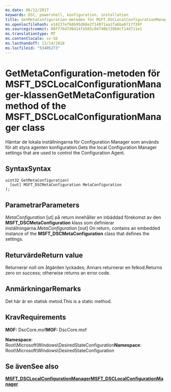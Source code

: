 ```yaml
---
ms.date: 06/12/2017
keywords: DSC, powershell, konfiguration, installation
title: GetMetaConfiguration-metoden för MSFT_DSCLocalConfigurationManager-klassen
ms.openlocfilehash: e14237ef68b95d68e2f14071aa1fa6ba0717f39f
ms.sourcegitcommit: 00ff76d7d9414fe585c04740b739b9cf14d711e1
ms.translationtype: MT
ms.contentlocale: sv-SE
ms.lasthandoff: 12/14/2018
ms.locfileid: "53405273"
---
```

# <a name="getmetaconfiguration-method-of-the-msftdsclocalconfigurationmanager-class"></a><span data-ttu-id="49a86-103">GetMetaConfiguration-metoden för MSFT_DSCLocalConfigurationManager-klassen</span><span class="sxs-lookup"><span data-stu-id="49a86-103">GetMetaConfiguration method of the MSFT_DSCLocalConfigurationManager class</span></span>

<span data-ttu-id="49a86-104">Hämtar de lokala inställningarna för Configuration Manager som används för att styra agenten konfiguration.</span><span class="sxs-lookup"><span data-stu-id="49a86-104">Gets the local Configuration Manager settings that are used to control the Configuration Agent.</span></span>

## <a name="syntax"></a><span data-ttu-id="49a86-105">Syntax</span><span class="sxs-lookup"><span data-stu-id="49a86-105">Syntax</span></span>

```mof
uint32 GetMetaConfiguration(
  [out] MSFT_DSCMetaConfiguration MetaConfiguration
);
```

## <a name="parameters"></a><span data-ttu-id="49a86-106">Parametrar</span><span class="sxs-lookup"><span data-stu-id="49a86-106">Parameters</span></span>

<span data-ttu-id="49a86-107">*MetaConfiguration* \[ut\] på return innehåller en inbäddad förekomst av den **MSFT_DSCMetaConfiguration** klass som definierar inställningarna.</span><span class="sxs-lookup"><span data-stu-id="49a86-107">*MetaConfiguration* \[out\] On return, contains an embedded instance of the **MSFT_DSCMetaConfiguration** class that defines the settings.</span></span>

## <a name="return-value"></a><span data-ttu-id="49a86-108">Returvärde</span><span class="sxs-lookup"><span data-stu-id="49a86-108">Return value</span></span>

<span data-ttu-id="49a86-109">Returnerar noll om åtgärden lyckades; Annars returnerar en felkod.</span><span class="sxs-lookup"><span data-stu-id="49a86-109">Returns zero on success; otherwise returns an error code.</span></span>

## <a name="remarks"></a><span data-ttu-id="49a86-110">Anmärkningar</span><span class="sxs-lookup"><span data-stu-id="49a86-110">Remarks</span></span>

<span data-ttu-id="49a86-111">Det här är en statisk metod.</span><span class="sxs-lookup"><span data-stu-id="49a86-111">This is a static method.</span></span>

## <a name="requirements"></a><span data-ttu-id="49a86-112">Krav</span><span class="sxs-lookup"><span data-stu-id="49a86-112">Requirements</span></span>

<span data-ttu-id="49a86-113">**MOF:** DscCore.mof</span><span class="sxs-lookup"><span data-stu-id="49a86-113">**MOF:** DscCore.mof</span></span>

<span data-ttu-id="49a86-114">**Namespace**: Root\Microsoft\Windows\DesiredStateConfiguration</span><span class="sxs-lookup"><span data-stu-id="49a86-114">**Namespace**: Root\Microsoft\Windows\DesiredStateConfiguration</span></span>

## <a name="see-also"></a><span data-ttu-id="49a86-115">Se även</span><span class="sxs-lookup"><span data-stu-id="49a86-115">See also</span></span>

[<span data-ttu-id="49a86-116">**MSFT_DSCLocalConfigurationManager**</span><span class="sxs-lookup"><span data-stu-id="49a86-116">**MSFT_DSCLocalConfigurationManager**</span></span>](msft-dsclocalconfigurationmanager.md)